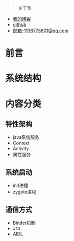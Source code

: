 >关于我
* [我的博客](http://blog.sina.com.cn/s/articlelist_3030983384_0_1.html)
* [github](https://github.com/hey-monster)
* 邮箱-1138775801@qq.com

前言
====
系统结构
====
内容分类
====
特性架构
----
* java系统服务
* Context
* Activity
* 属性服务

系统启动
----
* init进程
* zygote进程

通信方式
----
* [Binder机制](https://github.com/hey-monster/Android/blob/master/doc/%E9%80%9A%E4%BF%A1%E6%96%B9%E5%BC%8F/Binder%E6%9C%BA%E5%88%B6.md)
* JNI
* AIDL
